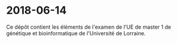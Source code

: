 # 2018-06-14

Ce dépôt contient les éléments de l'examen de l'UE de master 1 de génétique et bioinformatique de l'Université de Lorraine.
